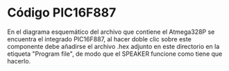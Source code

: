 # Código PIC16F887

En el diagrama esquemático del archivo que contiene el Atmega328P se encuentra el integrado PIC16F887, al hacer doble clic sobre este componente debe añadirse el archivo .hex adjunto en este directorio en la etiqueta "Program file", de modo que el SPEAKER funcione como tiene que hacerlo.
